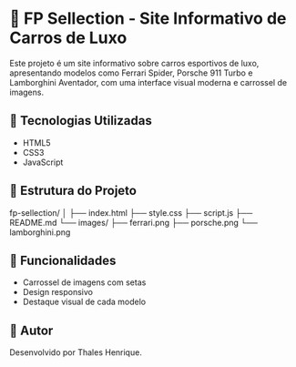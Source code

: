 # 🚗 FP Sellection - Site Informativo de Carros de Luxo

Este projeto é um site informativo sobre carros esportivos de luxo, apresentando modelos como Ferrari Spider, Porsche 911 Turbo e Lamborghini Aventador, com uma interface visual moderna e carrossel de imagens.


## 🧰 Tecnologias Utilizadas

- HTML5
- CSS3
- JavaScript

## 📁 Estrutura do Projeto

fp-sellection/
│
├── index.html
├── style.css
├── script.js
├── README.md
└── images/
├── ferrari.png
├── porsche.png
└── lamborghini.png

## 🚀 Funcionalidades

- Carrossel de imagens com setas
- Design responsivo
- Destaque visual de cada modelo

## 👤 Autor

Desenvolvido por Thales Henrique.
